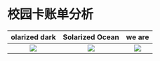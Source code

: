 # 校园卡账单分析
olarized dark             |  Solarized Ocean           |     we are  
:-------------------------:|:-------------------------:|:-------------------------:
![](https://github.com/PanShi2016/Consumption_Analysis/blob/master/201801_consume.png) | ![](https://github.com/PanShi2016/Consumption_Analysis/blob/master/201801_consume_dinner.png) | ![](https://github.com/PanShi2016/Consumption_Analysis/blob/master/201801_time_day.png)
